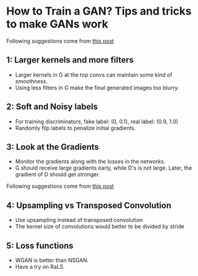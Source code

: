 # How to Train a GAN? Tips and tricks to make GANs work

Following suggestions come from [this post](https://medium.com/@utk.is.here/keep-calm-and-train-a-gan-pitfalls-and-tips-on-training-generative-adversarial-networks-edd529764aa9)

## 1: Larger kernels and more filters
- Larger kernels in G at the top convs can maintain some kind of smoothness. 
- Using less filters in G make the final generated images too blurry. 

## 2: Soft and Noisy labels 
- For training discriminators, fake label: (0, 0.1), real label: (0.9, 1.0)
- Randomly flip labels to penalize initial gradients. 

## 3: Look at the Gradients 
- Monitor the gradients along with the losses in the networks. 
- G should receive large gradients early, while D's is not large. Later, the gradient of D should get stronger. 

Following suggestions come from [this post](https://medium.com/intel-student-ambassadors/tips-on-training-your-gans-faster-and-achieve-better-results-9200354acaa5)

## 4: Upsampling vs Transposed Convolution 
- Use upsampling instead of transposed convolution 
- The kernel size of convolutions would better to be divided by stride 

## 5: Loss functions 
- WGAN is better than NSGAN. 
- Have a try on RaLS. 




